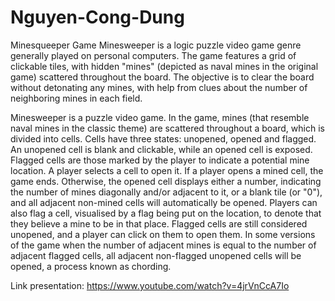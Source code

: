 # Nguyen-Cong-Dung
Minesqueeper Game
  Minesweeper is a logic puzzle video game genre generally played on personal computers. The game features a grid of clickable tiles, with hidden "mines" (depicted as naval mines in the original game) scattered throughout the board. The objective is to clear the board without detonating any mines, with help from clues about the number of neighboring mines in each field. 

  Minesweeper is a puzzle video game. In the game, mines (that resemble naval mines in the classic theme) are scattered throughout a board, which is divided into cells. Cells have three states: unopened, opened and flagged. An unopened cell is blank and clickable, while an opened cell is exposed. Flagged cells are those marked by the player to indicate a potential mine location.
  A player selects a cell to open it. If a player opens a mined cell, the game ends. Otherwise, the opened cell displays either a number, indicating the number of mines diagonally and/or adjacent to it, or a blank tile (or "0"), and all adjacent non-mined cells will automatically be opened. Players can also flag a cell, visualised by a flag being put on the location, to denote that they believe a mine to be in that place. Flagged cells are still considered unopened, and a player can click on them to open them. In some versions of the game when the number of adjacent mines is equal to the number of adjacent flagged cells, all adjacent non-flagged unopened cells will be opened, a process known as chording.

Link presentation: https://www.youtube.com/watch?v=4jrVnCcA7Io
